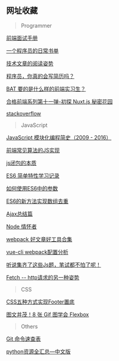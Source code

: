 ## 网址收藏

> Programmer

[前端面试手册](https://www.tuicool.com/articles/zeUr2yu)

[一个程序员的日常书单](http://www.tuicool.com/articles/euMfEbb)

[技术文章的阅读姿势](http://mrpeak.cn/blog/ios-tech-article/)

[程序员，你真的会写简历吗？](http://www.imooc.com/article/16649)

[BAT 要的是什么样的前端实习生？](https://www.tuicool.com/articles/bInqieZ)

[合格前端系列第十一弹-初探 Nuxt.js 秘密花园](https://zhuanlan.zhihu.com/p/35280019)

[stackoverflow](https://stackoverflow.com/)

> JavaScript

[JavaScript 模块化编程简史（2009 - 2016）](http://www.tuicool.com/articles/rU7fE3v)

[前端常见算法的JS实现](http://www.tuicool.com/articles/U7VJFzM)

[js闭包的本质](http://www.tuicool.com/articles/7nAfiev)

[ES6 简单特性学习记录](http://www.tuicool.com/articles/U7RNbeE)

[如何使用ES6中的参数](https://segmentfault.com/a/1190000008594196?utm_source=tuicool&utm_medium=referral#articleHeader0)

[ES6的新方法实现数组去重](http://www.cnblogs.com/Freewayy/p/6160521.html)

[Ajax总结篇](http://www.tuicool.com/articles/ymEFbeJ)

[Node 情怀者](https://nodelover.me/#/)

[webpack 好文章好工具合集](http://www.tuicool.com/articles/Zrauq2q)

[vue-cli webpack配置分析](https://segmentfault.com/a/1190000008644830)

[听说集齐了这些Js题，笔试都不怕了呢！](https://zhuanlan.zhihu.com/p/28592290)

[Fetch -- http请求的另一种姿势](https://www.tuicool.com/articles/f6B7bqJ)

> CSS

[CSS五种方式实现Footer置底](http://www.tuicool.com/articles/7nq6Vvm)

[图文并茂！8 张 Gif 图学会 Flexbox](http://www.tuicool.com/articles/fQba6f)

> Others

[Git 命令速查表](https://segmentfault.com/a/1190000008535266)

[python资源全汇总—中文版](https://zhuanlan.zhihu.com/p/25621020)
